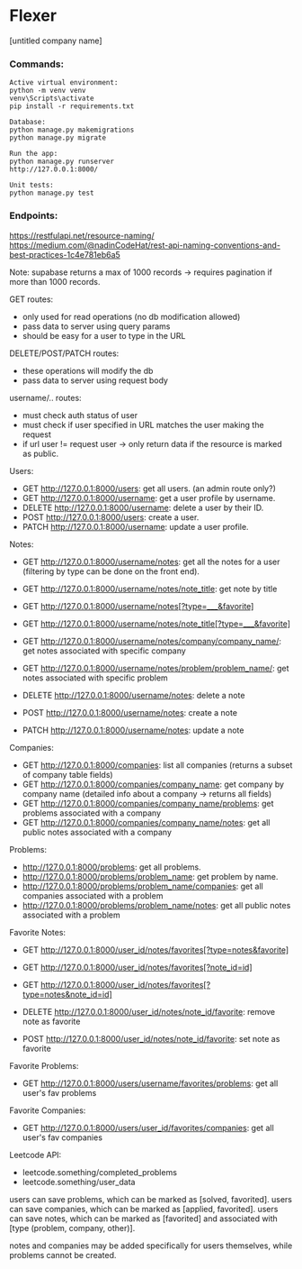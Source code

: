 # Flexer

[untitled company name]

### Commands:

```
Active virtual environment:
python -m venv venv
venv\Scripts\activate
pip install -r requirements.txt

Database:
python manage.py makemigrations
python manage.py migrate

Run the app:
python manage.py runserver
http://127.0.0.1:8000/

Unit tests:
python manage.py test
```

### Endpoints:

https://restfulapi.net/resource-naming/
https://medium.com/@nadinCodeHat/rest-api-naming-conventions-and-best-practices-1c4e781eb6a5

Note: supabase returns a max of 1000 records -> requires pagination if more than 1000 records.

GET routes:

- only used for read operations (no db modification allowed)
- pass data to server using query params
- should be easy for a user to type in the URL

DELETE/POST/PATCH routes:

- these operations will modify the db
- pass data to server using request body

username/.. routes:

- must check auth status of user
- must check if user specified in URL matches the user making the request
- if url user != request user -> only return data if the resource is marked as public.

Users:

- GET http://127.0.0.1:8000/users: get all users. (an admin route only?)
- GET http://127.0.0.1:8000/username: get a user profile by username.
- DELETE http://127.0.0.1:8000/username: delete a user by their ID.
- POST http://127.0.0.1:8000/users: create a user.
- PATCH http://127.0.0.1:8000/username: update a user profile.

Notes:

- GET http://127.0.0.1:8000/username/notes: get all the notes for a user (filtering by type can be done on the front end).
- GET http://127.0.0.1:8000/username/notes/note_title: get note by title

- GET http://127.0.0.1:8000/username/notes[?type=___&favorite]
- GET http://127.0.0.1:8000/username/notes/note_title[?type=___&favorite]

- GET http://127.0.0.1:8000/username/notes/company/company_name/: get notes associated with specific company
- GET http://127.0.0.1:8000/username/notes/problem/problem_name/: get notes associated with specific problem

- DELETE http://127.0.0.1:8000/username/notes: delete a note
- POST http://127.0.0.1:8000/username/notes: create a note
- PATCH http://127.0.0.1:8000/username/notes: update a note

Companies:

- GET http://127.0.0.1:8000/companies: list all companies (returns a subset of company table fields)
- GET http://127.0.0.1:8000/companies/company_name: get company by company name (detailed info about a company -> returns all fields)
- GET http://127.0.0.1:8000/companies/company_name/problems: get problems associated with a company
- GET http://127.0.0.1:8000/companies/company_name/notes: get all public notes associated with a company

Problems:

- http://127.0.0.1:8000/problems: get all problems.
- http://127.0.0.1:8000/problems/problem_name: get problem by name.
- http://127.0.0.1:8000/problems/problem_name/companies: get all companies associated with a problem
- http://127.0.0.1:8000/problems/problem_name/notes: get all public notes associated with a problem

Favorite Notes:

- GET http://127.0.0.1:8000/user_id/notes/favorites[?type=notes&favorite]
- GET http://127.0.0.1:8000/user_id/notes/favorites[?note_id=id]
- GET http://127.0.0.1:8000/user_id/notes/favorites[?type=notes&note_id=id]

- DELETE http://127.0.0.1:8000/user_id/notes/note_id/favorite: remove note as favorite
- POST http://127.0.0.1:8000/user_id/notes/note_id/favorite: set note as favorite

Favorite Problems:

- GET http://127.0.0.1:8000/users/username/favorites/problems: get all user's fav problems

Favorite Companies:

- GET http://127.0.0.1:8000/users/user_id/favorites/companies: get all user's fav companies

Leetcode API:

- leetcode.something/completed_problems
- leetcode.something/user_data

users can save problems, which can be marked as [solved, favorited].
users can save companies, which can be marked as [applied, favorited].
users can save notes, which can be marked as [favorited] and associated with [type (problem, company, other)].

notes and companies may be added specifically for users themselves, while problems cannot be created.
